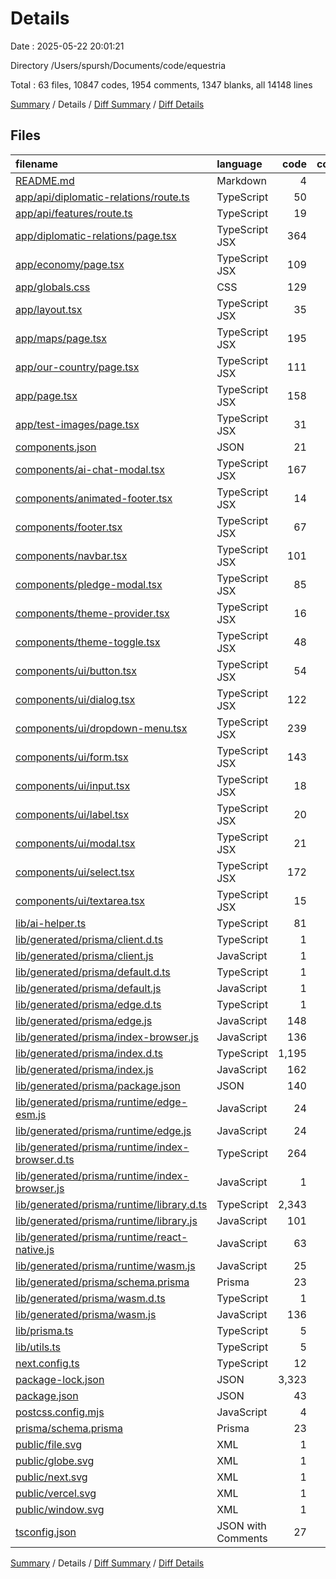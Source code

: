 # Details

Date : 2025-05-22 20:01:21

Directory /Users/spursh/Documents/code/equestria

Total : 63 files,  10847 codes, 1954 comments, 1347 blanks, all 14148 lines

[Summary](results.md) / Details / [Diff Summary](diff.md) / [Diff Details](diff-details.md)

## Files
| filename | language | code | comment | blank | total |
| :--- | :--- | ---: | ---: | ---: | ---: |
| [README.md](/README.md) | Markdown | 4 | 0 | 1 | 5 |
| [app/api/diplomatic-relations/route.ts](/app/api/diplomatic-relations/route.ts) | TypeScript | 50 | 0 | 7 | 57 |
| [app/api/features/route.ts](/app/api/features/route.ts) | TypeScript | 19 | 0 | 2 | 21 |
| [app/diplomatic-relations/page.tsx](/app/diplomatic-relations/page.tsx) | TypeScript JSX | 364 | 0 | 33 | 397 |
| [app/economy/page.tsx](/app/economy/page.tsx) | TypeScript JSX | 109 | 0 | 13 | 122 |
| [app/globals.css](/app/globals.css) | CSS | 129 | 1 | 9 | 139 |
| [app/layout.tsx](/app/layout.tsx) | TypeScript JSX | 35 | 0 | 4 | 39 |
| [app/maps/page.tsx](/app/maps/page.tsx) | TypeScript JSX | 195 | 0 | 19 | 214 |
| [app/our-country/page.tsx](/app/our-country/page.tsx) | TypeScript JSX | 111 | 0 | 15 | 126 |
| [app/page.tsx](/app/page.tsx) | TypeScript JSX | 158 | 0 | 16 | 174 |
| [app/test-images/page.tsx](/app/test-images/page.tsx) | TypeScript JSX | 31 | 0 | 2 | 33 |
| [components.json](/components.json) | JSON | 21 | 0 | 0 | 21 |
| [components/ai-chat-modal.tsx](/components/ai-chat-modal.tsx) | TypeScript JSX | 167 | 0 | 17 | 184 |
| [components/animated-footer.tsx](/components/animated-footer.tsx) | TypeScript JSX | 14 | 0 | 2 | 16 |
| [components/footer.tsx](/components/footer.tsx) | TypeScript JSX | 67 | 0 | 5 | 72 |
| [components/navbar.tsx](/components/navbar.tsx) | TypeScript JSX | 101 | 0 | 9 | 110 |
| [components/pledge-modal.tsx](/components/pledge-modal.tsx) | TypeScript JSX | 85 | 0 | 28 | 113 |
| [components/theme-provider.tsx](/components/theme-provider.tsx) | TypeScript JSX | 16 | 0 | 2 | 18 |
| [components/theme-toggle.tsx](/components/theme-toggle.tsx) | TypeScript JSX | 48 | 1 | 9 | 58 |
| [components/ui/button.tsx](/components/ui/button.tsx) | TypeScript JSX | 54 | 0 | 6 | 60 |
| [components/ui/dialog.tsx](/components/ui/dialog.tsx) | TypeScript JSX | 122 | 0 | 14 | 136 |
| [components/ui/dropdown-menu.tsx](/components/ui/dropdown-menu.tsx) | TypeScript JSX | 239 | 0 | 19 | 258 |
| [components/ui/form.tsx](/components/ui/form.tsx) | TypeScript JSX | 143 | 0 | 25 | 168 |
| [components/ui/input.tsx](/components/ui/input.tsx) | TypeScript JSX | 18 | 0 | 4 | 22 |
| [components/ui/label.tsx](/components/ui/label.tsx) | TypeScript JSX | 20 | 0 | 5 | 25 |
| [components/ui/modal.tsx](/components/ui/modal.tsx) | TypeScript JSX | 21 | 0 | 2 | 23 |
| [components/ui/select.tsx](/components/ui/select.tsx) | TypeScript JSX | 172 | 0 | 14 | 186 |
| [components/ui/textarea.tsx](/components/ui/textarea.tsx) | TypeScript JSX | 15 | 0 | 4 | 19 |
| [lib/ai-helper.ts](/lib/ai-helper.ts) | TypeScript | 81 | 0 | 16 | 97 |
| [lib/generated/prisma/client.d.ts](/lib/generated/prisma/client.d.ts) | TypeScript | 1 | 0 | 0 | 1 |
| [lib/generated/prisma/client.js](/lib/generated/prisma/client.js) | JavaScript | 1 | 2 | 1 | 4 |
| [lib/generated/prisma/default.d.ts](/lib/generated/prisma/default.d.ts) | TypeScript | 1 | 0 | 0 | 1 |
| [lib/generated/prisma/default.js](/lib/generated/prisma/default.js) | JavaScript | 1 | 2 | 1 | 4 |
| [lib/generated/prisma/edge.d.ts](/lib/generated/prisma/edge.d.ts) | TypeScript | 1 | 0 | 0 | 1 |
| [lib/generated/prisma/edge.js](/lib/generated/prisma/edge.js) | JavaScript | 148 | 21 | 27 | 196 |
| [lib/generated/prisma/index-browser.js](/lib/generated/prisma/index-browser.js) | JavaScript | 136 | 21 | 26 | 183 |
| [lib/generated/prisma/index.d.ts](/lib/generated/prisma/index.d.ts) | TypeScript | 1,195 | 943 | 286 | 2,424 |
| [lib/generated/prisma/index.js](/lib/generated/prisma/index.js) | JavaScript | 162 | 23 | 32 | 217 |
| [lib/generated/prisma/package.json](/lib/generated/prisma/package.json) | JSON | 140 | 0 | 0 | 140 |
| [lib/generated/prisma/runtime/edge-esm.js](/lib/generated/prisma/runtime/edge-esm.js) | JavaScript | 24 | 3 | 8 | 35 |
| [lib/generated/prisma/runtime/edge.js](/lib/generated/prisma/runtime/edge.js) | JavaScript | 24 | 3 | 8 | 35 |
| [lib/generated/prisma/runtime/index-browser.d.ts](/lib/generated/prisma/runtime/index-browser.d.ts) | TypeScript | 264 | 20 | 87 | 371 |
| [lib/generated/prisma/runtime/index-browser.js](/lib/generated/prisma/runtime/index-browser.js) | JavaScript | 1 | 14 | 2 | 17 |
| [lib/generated/prisma/runtime/library.d.ts](/lib/generated/prisma/runtime/library.d.ts) | TypeScript | 2,343 | 846 | 459 | 3,648 |
| [lib/generated/prisma/runtime/library.js](/lib/generated/prisma/runtime/library.js) | JavaScript | 101 | 16 | 30 | 147 |
| [lib/generated/prisma/runtime/react-native.js](/lib/generated/prisma/runtime/react-native.js) | JavaScript | 63 | 5 | 16 | 84 |
| [lib/generated/prisma/runtime/wasm.js](/lib/generated/prisma/runtime/wasm.js) | JavaScript | 25 | 3 | 8 | 36 |
| [lib/generated/prisma/schema.prisma](/lib/generated/prisma/schema.prisma) | Prisma | 23 | 4 | 6 | 33 |
| [lib/generated/prisma/wasm.d.ts](/lib/generated/prisma/wasm.d.ts) | TypeScript | 1 | 0 | 0 | 1 |
| [lib/generated/prisma/wasm.js](/lib/generated/prisma/wasm.js) | JavaScript | 136 | 21 | 26 | 183 |
| [lib/prisma.ts](/lib/prisma.ts) | TypeScript | 5 | 1 | 5 | 11 |
| [lib/utils.ts](/lib/utils.ts) | TypeScript | 5 | 0 | 2 | 7 |
| [next.config.ts](/next.config.ts) | TypeScript | 12 | 0 | 3 | 15 |
| [package-lock.json](/package-lock.json) | JSON | 3,323 | 0 | 1 | 3,324 |
| [package.json](/package.json) | JSON | 43 | 0 | 1 | 44 |
| [postcss.config.mjs](/postcss.config.mjs) | JavaScript | 4 | 0 | 2 | 6 |
| [prisma/schema.prisma](/prisma/schema.prisma) | Prisma | 23 | 4 | 7 | 34 |
| [public/file.svg](/public/file.svg) | XML | 1 | 0 | 0 | 1 |
| [public/globe.svg](/public/globe.svg) | XML | 1 | 0 | 0 | 1 |
| [public/next.svg](/public/next.svg) | XML | 1 | 0 | 0 | 1 |
| [public/vercel.svg](/public/vercel.svg) | XML | 1 | 0 | 0 | 1 |
| [public/window.svg](/public/window.svg) | XML | 1 | 0 | 0 | 1 |
| [tsconfig.json](/tsconfig.json) | JSON with Comments | 27 | 0 | 1 | 28 |

[Summary](results.md) / Details / [Diff Summary](diff.md) / [Diff Details](diff-details.md)